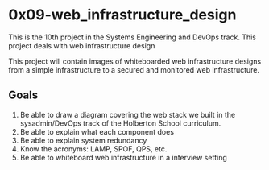 # 0x09-web_infrastructure_design

This is the 10th project in the Systems Engineering and DevOps track. This project deals with web infrastructure design

This project will contain images of whiteboarded web infrastructure designs from a simple infrastructure to a secured and monitored web infrastructure.

## Goals

1) Be able to draw a diagram covering the web stack we built in the sysadmin/DevOps track of the Holberton School curriculum.
2) Be able to explain what each component does
3) Be able to explain system redundancy
4) Know the acronyms: LAMP, SPOF, QPS, etc.
5) Be able to whiteboard web infrastructure in a interview setting

